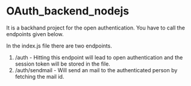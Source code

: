 # OAuth_backend_nodejs

It is a backhand project for the open authentication. You have to call the endpoints 
given below.

In the index.js file there are two endpoints.

1)  /auth - Hitting this endpoint will lead to open authentication and the session token will be stored in the file.
2)  /auth/sendmail - Will send an mail to the authenticated person by fetching the mail id.

